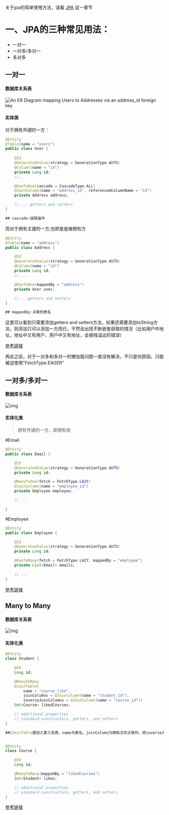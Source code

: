 关于jpa的简单使用方法，请看 [JPA](jpa.md) 这一章节

# 一、JPA的三种常见用法：

- 一对一
- 一对多/多对一
- 多对多

## 一对一

#### 数据库关系表

![An ER Diagram mapping Users to Addresses via an address_id foreign key](https://www.baeldung.com/wp-content/uploads/2018/12/1-1_FK.png)

#### 实体类

对于拥有外键的一方：

```java
@Entity
@Table(name = "users")
public class User {
    
    @Id
    @GeneratedValue(strategy = GenerationType.AUTO)
    @Column(name = "id")
    private Long id;
    //... 

    @OneToOne(cascade = CascadeType.ALL)
    @JoinColumn(name = "address_id", referencedColumnName = "id")
    private Address address;

    // ... getters and setters
}

## cascade:级联操作 
```

而对于拥有主键的一方,也即是是被拥有方

```java
@Entity
@Table(name = "address")
public class Address {

    @Id
    @GeneratedValue(strategy = GenerationType.AUTO)
    @Column(name = "id")
    private Long id;
    //...

    @OneToOne(mappedBy = "address")
    private User user;

    //... getters and setters
}

## mappedby:关联的表名
```

这里可以看到只需要添加getters and setters方法，如果还需要添加toString方法，则添加只可以添加一方而已，不然会出现不断嵌套获取的情况（比如用户中地址，地址中又有用户，用户中又有地址，会报栈溢出的错误）

[参考链接](https://www.baeldung.com/jpa-one-to-one)



再此之前，对于一对多和多对一的懒加载问题一直没有解决，不只是何原因，只能被迫使用"FetchType.EAGER"

## 一对多/多对一

#### 数据库关系表

![img](https://www.baeldung.com/wp-content/uploads/2018/11/12345789.png)

#### 实体化类

> 拥有外键的一方，即拥有放

#Email

```java
@Entity
public class Email {

    @Id
    @GeneratedValue(strategy = GenerationType.AUTO)
    private Long id;

    @ManyToOne(fetch = FetchType.LAZY)
    @JoinColumn(name = "employee_id")
    private Employee employee;

    // ...

}
```

#Employee

```java
@Entity
public class Employee {

    @Id
    @GeneratedValue(strategy = GenerationType.AUTO)
    private Long id;

    @OneToMany(fetch = FetchType.LAZY, mappedBy = "employee")
    private List<Email> emails;
    
    // ...
}
```

[参考链接](https://www.baeldung.com/jpa-joincolumn-vs-mappedby#:~:text=The%20%40JoinColumn%20annotation%20helps%20us%20specify%20the%20column,the%20difference%20between%20%40JoinColumn%20and%20mappedBy%20in%20JPA.)



## Many to Many

#### 数据库关系表

![img](https://www.baeldung.com/wp-content/uploads/2018/11/simple-model-updated.png)

#### 实体化类

```java
@Entity
class Student {

    @Id
    Long id;

    @ManyToMany
	@JoinTable(
  		name = "course_like", 
  		joinColumns = @JoinColumn(name = "student_id"), 
  		inverseJoinColumns = @JoinColumn(name = "course_id"))
    Set<Course> likedCourses;

    // additional properties
    // standard constructors, getters, and setters
}

##@JoinTable是加入第三张表，name为表名，joinColums为拥有方的关联列，而inverseJoinColums就是相对应的被拥有方的关联列


@Entity
class Course {

    @Id
    Long id;

    @ManyToMany(mappedBy = "likedCourses")
    Set<Student> likes;

    // additional properties
    // standard constructors, getters, and setters
}
```

[参考链接](https://www.baeldung.com/jpa-many-to-many)